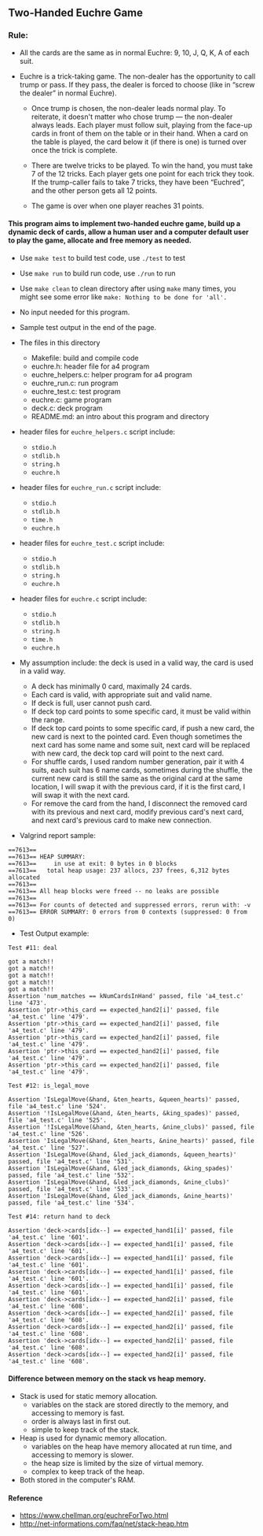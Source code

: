## Two-Handed Euchre Game

### Rule:
- All the cards are the same as in normal Euchre: 9, 10, J, Q, K, A of each suit.
- Euchre is a trick-taking game. The non-dealer has the opportunity to call trump or pass. If they pass, the dealer is forced to choose (like in “screw the dealer” in normal Euchre).

  - Once trump is chosen, the non-dealer leads normal play. To reiterate, it doesn't matter who chose trump — the non-dealer always leads. Each player must follow suit, playing from the face-up cards in front of them on the table or in their hand. When a card on the table is played, the card below it (if there is one) is turned over once the trick is complete.

  - There are twelve tricks to be played. To win the hand, you must take 7 of the 12 tricks. Each player gets one point for each trick they took. If the trump-caller fails to take 7 tricks, they have been “Euchred”, and the other person gets all 12 points.

  - The game is over when one player reaches 31 points.

#### This program aims to implement two-handed euchre game, build up a dynamic deck of cards, allow a human user and a computer default user to play the game, allocate and free memory as needed. 

- Use `make test` to build test code, use `./test` to test
- Use `make run` to build run code, use `./run` to run
- Use `make clean` to clean directory after using `make` many times, 
  you might see some error like `make: Nothing to be done for 'all'.`

- No input needed for this program.

- Sample test output in the end of the page.

- The files in this directory
	- Makefile: build and compile code
	- euchre.h: header file for a4 program
	- euchre_helpers.c: helper program for a4 program
	- euchre_run.c: run program
	- euchre_test.c: test program
	- euchre.c: game program
	- deck.c: deck program
	- README.md: an intro about this program and directory  

- header files for `euchre_helpers.c` script include:
	- `stdio.h`
	- `stdlib.h`
	- `string.h`
	- `euchre.h`

- header files for `euchre_run.c` script include:
	- `stdio.h`
	- `stdlib.h`
	- `time.h`
	- `euchre.h`

- header files for `euchre_test.c` script include:
	- `stdio.h`
	- `stdlib.h`
	- `string.h`
	- `euchre.h`

- header files for `euchre.c` script include:
	- `stdio.h`
	- `stdlib.h`
	- `string.h`
	- `time.h`
	- `euchre.h`

- My assumption include: the deck is used in a valid way, the card is used in a valid way.
	- A deck has minimally 0 card, maximally 24 cards.  
	- Each card is valid, with appropriate suit and valid name.  
	- If deck is full, user cannot push card.
	- If deck top card points to some specific card, it must be valid within the range.
	- If deck top card points to some specific card, if push a new card, 
	  the new card is next to the pointed card.
	  Even though sometimes the next card has some name and some suit, 
	  next card will be replaced with new card, the deck top card will point to the next card.
	- For shuffle cards, I used random number generation, pair it with 4 suits, 
	  each suit has 6 name cards, sometimes during the shuffle, the current new
	  card is still the same as the original card at the same location, I will
	  swap it with the previous card, if it is the first card, I will swap it with
	  the next card.
	- For remove the card from the hand, I disconnect the removed card with
	  its previous and next card, modify previous card's next card, and next card's
	  previous card to make new connection.

- Valgrind report sample:

```
==7613== 
==7613== HEAP SUMMARY:
==7613==     in use at exit: 0 bytes in 0 blocks
==7613==   total heap usage: 237 allocs, 237 frees, 6,312 bytes allocated
==7613== 
==7613== All heap blocks were freed -- no leaks are possible
==7613== 
==7613== For counts of detected and suppressed errors, rerun with: -v
==7613== ERROR SUMMARY: 0 errors from 0 contexts (suppressed: 0 from 0)
```

- Test Output example:

```
Test #11: deal

got a match!!
got a match!!
got a match!!
got a match!!
got a match!!
Assertion 'num_matches == kNumCardsInHand' passed, file 'a4_test.c' line '473'.
Assertion 'ptr->this_card == expected_hand2[i]' passed, file 'a4_test.c' line '479'.
Assertion 'ptr->this_card == expected_hand2[i]' passed, file 'a4_test.c' line '479'.
Assertion 'ptr->this_card == expected_hand2[i]' passed, file 'a4_test.c' line '479'.
Assertion 'ptr->this_card == expected_hand2[i]' passed, file 'a4_test.c' line '479'.
Assertion 'ptr->this_card == expected_hand2[i]' passed, file 'a4_test.c' line '479'.
```

```
Test #12: is_legal_move

Assertion 'IsLegalMove(&hand, &ten_hearts, &queen_hearts)' passed, file 'a4_test.c' line '524'.
Assertion '!IsLegalMove(&hand, &ten_hearts, &king_spades)' passed, file 'a4_test.c' line '525'.
Assertion '!IsLegalMove(&hand, &ten_hearts, &nine_clubs)' passed, file 'a4_test.c' line '526'.
Assertion 'IsLegalMove(&hand, &ten_hearts, &nine_hearts)' passed, file 'a4_test.c' line '527'.
Assertion 'IsLegalMove(&hand, &led_jack_diamonds, &queen_hearts)' passed, file 'a4_test.c' line '531'.
Assertion 'IsLegalMove(&hand, &led_jack_diamonds, &king_spades)' passed, file 'a4_test.c' line '532'.
Assertion 'IsLegalMove(&hand, &led_jack_diamonds, &nine_clubs)' passed, file 'a4_test.c' line '533'.
Assertion 'IsLegalMove(&hand, &led_jack_diamonds, &nine_hearts)' passed, file 'a4_test.c' line '534'.
```

```
Test #14: return hand to deck

Assertion 'deck->cards[idx--] == expected_hand1[i]' passed, file 'a4_test.c' line '601'.
Assertion 'deck->cards[idx--] == expected_hand1[i]' passed, file 'a4_test.c' line '601'.
Assertion 'deck->cards[idx--] == expected_hand1[i]' passed, file 'a4_test.c' line '601'.
Assertion 'deck->cards[idx--] == expected_hand1[i]' passed, file 'a4_test.c' line '601'.
Assertion 'deck->cards[idx--] == expected_hand1[i]' passed, file 'a4_test.c' line '601'.
Assertion 'deck->cards[idx--] == expected_hand2[i]' passed, file 'a4_test.c' line '608'.
Assertion 'deck->cards[idx--] == expected_hand2[i]' passed, file 'a4_test.c' line '608'.
Assertion 'deck->cards[idx--] == expected_hand2[i]' passed, file 'a4_test.c' line '608'.
Assertion 'deck->cards[idx--] == expected_hand2[i]' passed, file 'a4_test.c' line '608'.
Assertion 'deck->cards[idx--] == expected_hand2[i]' passed, file 'a4_test.c' line '608'.
```

#### Difference between memory on the stack vs heap memory.

- Stack is used for static memory allocation.
	- variables on the stack are stored directly to the memory, and accessing to memory is fast.
	- order is always last in first out.
	- simple to keep track of the stack.
- Heap is used for dynamic memory allocation.
	- variables on the heap have memory allocated at run time, and accessing to memory is slower.
	- the heap size is limited by the size of virtual memory.
	- complex to keep track of the heap.
- Both stored in the computer's RAM.

#### Reference
- https://www.chellman.org/euchreForTwo.html
- http://net-informations.com/faq/net/stack-heap.htm
